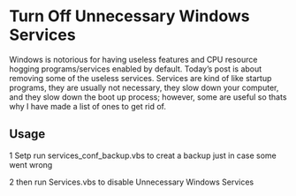 # Turn Off Unnecessary Windows Services

Windows is notorious for having useless features and CPU resource hogging programs/services enabled by default.
Today’s post is about removing some of the useless services. 
Services are kind of like startup programs, they are usually not necessary, they slow down your computer,
and they slow down the boot up process; however, some are useful so thats why I have made a list of ones to get rid of.

## Usage
  1 Setp run services_conf_backup.vbs to creat a backup just in case some went wrong
  
  2 then run Services.vbs to disable Unnecessary Windows Services

